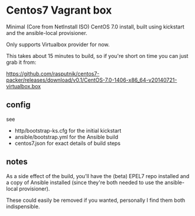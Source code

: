 Centos7 Vagrant box
===================

Minimal (Core from NetInstall ISO) CentOS 7.0 install,
built using kickstart and the ansible-local provisioner.

Only supports Virtualbox provider for now.

This takes about 15 minutes to build, so if you're short
on time you can just grab it from:

https://github.com/rasputnik/centos7-packer/releases/download/v0.1/CentOS-7.0-1406-x86_64-v20140721-virtualbox.box

## config

see 

* http/bootstrap-ks.cfg for the initial kickstart
* ansible/bootstrap.yml for the Ansible build
* centos7.json for exact details of build steps

## notes

As a side effect of the build, you'll have the (beta)
EPEL7 repo installed and a copy of Ansible installed
(since they're both needed to use the ansible-local
provisioner).

These could easily be removed if you wanted, personally
I find them both indispensible.
